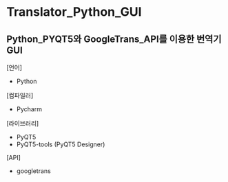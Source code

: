 Translator_Python_GUI
=====================
Python_PYQT5와 GoogleTrans_API를 이용한 번역기GUI
------------------------------------------------

[언어]
- Python

[컴파일러]
- Pycharm

[라이브러리]
- PyQT5
- PyQT5-tools (PyQT5 Designer)

[API]
- googletrans
